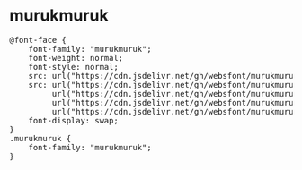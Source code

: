 # murukmuruk

<pre>
@font-face {
    font-family: "murukmuruk";
    font-weight: normal;
    font-style: normal;
    src: url("https://cdn.jsdelivr.net/gh/websfont/murukmuruk/murukmuruk.eot");
    src: url("https://cdn.jsdelivr.net/gh/websfont/murukmuruk/murukmuruk.eot?#iefix") format("embedded-opentype"),
         url("https://cdn.jsdelivr.net/gh/websfont/murukmuruk/murukmuruk.woff2") format("woff2"),
         url("https://cdn.jsdelivr.net/gh/websfont/murukmuruk/murukmuruk.woff") format("woff"),
         url("https://cdn.jsdelivr.net/gh/websfont/murukmuruk/murukmuruk.ttf") format("truetype");
    font-display: swap;
} 
.murukmuruk {
    font-family: "murukmuruk";
}
</pre>
